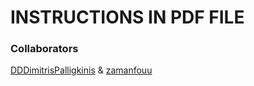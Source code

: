 # INSTRUCTIONS IN PDF FILE

### Collaborators 

[DDDimitrisPalligkinis](https://github.com/DDDimitrisPalligkinis) & [zamanfouu](https://github.com/Mahjoub-Adam)
